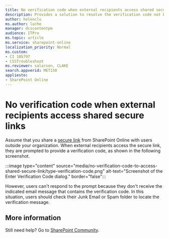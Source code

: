 ```yaml
---
title: No verification code when external recipients access shared secure links
description: Provides a solution to resolve the verification code not being received from shared secure links. 
author: helenclu
ms.author: luche
manager: dcscontentpm
audience: ITPro 
ms.topic: article 
ms.service: sharepoint-online
localization_priority: Normal
ms.custom: 
- CI 105797
- CSSTroubleshoot
ms.reviewer: salarson, CLAKE
search.appverid: MET150
appliesto:
- SharePoint Online
---
```


# No verification code when external recipients access shared secure links

Assume that you share a [secure link](/sharepoint/what-s-new-in-sharing-in-targeted-release) from SharePoint Online with users outside your organization. When external recipients access the secure link, they are prompted to provide a verification code, as shown in the following screenshot.

:::image type="content" source="media/no-verification-code-to-access-shared-secure-link/type-verification-code.png" alt-text="Screenshot of the Enter Verification Code dialog." border="false":::

However, users can't respond to the prompt because they don't receive the indicated email message that contains the verification code. In this situation, users should check their Junk Email or Spam folder to locate the verification message.

## More information

Still need help? Go to [SharePoint Community](https://techcommunity.microsoft.com/t5/sharepoint/ct-p/SharePoint).